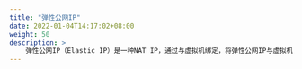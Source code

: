 ```yaml
---
title: "弹性公网IP"
date: 2022-01-04T14:17:02+08:00
weight: 50
description: >
    弹性公网IP（Elastic IP）是一种NAT IP，通过与虚拟机绑定，将弹性公网IP与虚拟机的私有地址进行NAT映射，实现虚拟机与公网之间的通信
---
```


